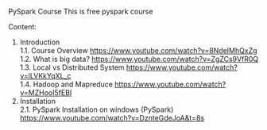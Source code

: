 PySpark Course
This is free pyspark course

Content:
  1. Introduction
  \
    1.1. Course Overview 
          https://www.youtube.com/watch?v=8NdeIMhQxZg \
    1.2. What is big data? 
          https://www.youtube.com/watch?v=ZgZCs9VfR0Q \
    1.3. Local vs Distributed System
          https://www.youtube.com/watch?v=lLVKkYqXL_c \
    1.4. Hadoop and Mapreduce
          https://www.youtube.com/watch?v=MZHooI5fEBI 
  2. Installation \
    2.1. PySpark Installation on windows (PySpark)
          https://www.youtube.com/watch?v=DznteGdeJoA&t=8s 
